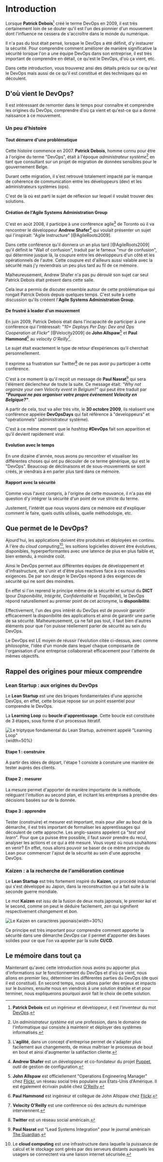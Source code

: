 # Introduction

Lorsque **Patrick Debois**[^1] créé le terme DevOps en 2009, 
il est très certainement loin de se douter qu'il est l'un des pionnier d'un mouvement 
dont l'influence ne cessera de s'accroître dans le monde du numérique.

Il n'a pas du tout était pensé, lorsque le DevOps a été définit, d'y instaurer la sécurité. 
Pour comprendre comment améliorer de manière significative la sécurité lorsque l'on a une équipe DevOps dans son entreprise, il est 
très important de comprendre en détail, ce qu'est le DevOps, d'où ça vient, etc.

Dans cette introduction, vous trouverez ansi des détails précis sur ce qu'est le DevOps mais aussi de ce qu'il est constitué et des
techniques qui en découlent.


##  D'où vient le DevOps?

Il est intéressant de remonter dans le temps pour connaître et comprendre les origines du DevOps, comprendre d'où ça vient et qu'est-ce qui a donné naissance à ce mouvement.

### Un peu d'histoire

#### Tout démarre d'une problématique

Cette histoire commence en 2007. **Patrick Debois**, homme connu pour être à l'origine du terme "DevOps", était à l'époque *administrateur système*[^2] en tant que consultant sur un projet
de migration de données sensibles pour le gouvernement Belge.

Durant cette migration, il s'est retrouvé totalement impacté par le manque de cohérence de communication entre les développeurs (dev) et les administrateurs systèmes (ops).

C'est de là où est parti le sujet de réflexion sur lequel il voulait trouver des solutions.

#### Création de l'Agile Systems Administration Group

C'est en août 2008, il participe à une conférence agile[^3] de Toronto où il va rencontrer le développeur **Andrew Shafer**[^4] qui voulait présenter un sujet qui l'inspirait: "Agile Instructure" [@AgileRoots2009].

Dans cette conférence qu'il donnera un an plus tard [@AgileRoots2009] qu'il définit le "Wall of confusion", traduit par le fameux "mur de confusion", qui détermine jusque là, la coupure entre les développeurs d'un côté et les opérationnels de l'autre. Cette coupure est d'ailleurs aussi valable avec la sécurité mais j'y reviendrais un peu plus tard au fil de ce mémoire.

Malheureusement, Andrew Shafer n'a pas pu déroulé son sujet car seul Patrick Debois était présent dans cette salle.

Cela leur a permis de discuter ensemble autour de cette problématique qui rongait Patrick Debois depuis quelques temps.
C'est suite à cette discussion qu'ils crééent l'**Agile Systems Administration Group**.

#### De frustré à leader d'un mouvement

En juin 2009, Patrick Debois était dans l'incapacité de participer à une conférence qui l'intéressait: 
"*10+ Deploys Per Day: Dev and Ops Cooperation at Flickr*" [@Velocity2009] de **John Allspaw**[^5] et **Paul Hammond**[^6] au *velocity O’Reilly*[^7].

Le sujet était exactement le type de retour d’expériences qu’il cherchait personnellement.

Il exprime sa frustration sur Twitter[^8] de ne pas avoir pu participer à cette conférence. 

C'est à ce moment là qu'il reçoit un message de **Paul Nasrat**[^9] qui sera l'élément déclencheur de toute la suite.
Ce message était: *"Why not organize your own Velocity event in Belgium?"* qui peut être traduit par ***"Pourquoi ne pas organiser votre propre événement Velocity en Belgique?"***.

A partir de cela, tout va aller très vite, le **30 octobre 2009**, ils réalisent une conférence appelée **DevOpsDays** qui fait référence à
"developpeurs" et "opérationnels" (administrateur système). 

C'est à ce même moment que le *hashtag* **#DevOps** fait son apparition et qu'il devient rapidement viral.

#### Evolution avec le temps

En une dizaine d'année, nous avons pu rencontrer et visualiser les différentes choses qui ont pu découler de ce terme générique, qui est le "DevOps".
Beaucoup de déclinaisons et de sous-mouvements se sont créés, je viendrais à en parler plus tard dans ce mémoire.

#### Rapport avec la sécurité

Comme vous l'avez compris, à l'origine de cette mouvance, il n'a pas été question d'y intégrer la sécurité d'un point de vue stricte du terme.

Justement, l'intérêt que nous voyons dans ce mémoire est d'expliquer comment le faire, quels outils utilisés, quelle méthodologie, etc.

## Que permet de le DevOps?

Ajourd'hui, les applications doivent être produites et déployées en continu. A l'ère du *cloud computing*[^10], les soltions logicielles doivent être évolutives, disponibles,
hyperperformantes avec une latence de plus en plus faible et, bien entendu, à moindre coût.

Ainsi le DevOps permet aux différentes équipes de développement et d'infrastructure, de s'unir et d'être plus reactives face à ces nouvelles exigences.
De par son *design* le DevOps répond à des exigences de sécurité qui ne sont des moindres.

En effet si l'on reprend le principe même de la sécurité et surtout du **DICT** (pour *Disponibilité*, *Intégrité*, *Confidentialité* et *Traçabilité*), le DevOps répond naturellement au premier point de cet acronyme, la **disponibilité**.

Effectivement, l'un des gros intérêt du DevOps est de pouvoir garantir efficacement la disponibilité des applications et ainsi de garantir une partie de sa sécurité.
Malheureusement, ça ne fait pas tout, il faut bien d'autres éléments pour que l'on puisse réellement parler de sécurité au sein du DevOps.

Le DevOps est LE moyen de réussir l'évolution citée ci-dessus, avec comme philosophie, l'idée d'un monde dans lequel chaque composante de l'organisation d'une entreprise
collaborerait efficacement pour l'atteinte de mêmes objectifs.

## Rappel des origines pour mieux comprendre

### Lean Startup : aux origines du DevOps

Le **Lean Startup** est une des briques fondamentales d'une approche DevOps, en effet, cette brique repose sur un point essentiel pour comprendre le DevOps.

La **Learning Loop** ou **boucle d'apprentissage**. Cette boucle est constituée de 3 étapes, sous forme d'un processus itératif.

![Le triptyque fondamental du Lean Startup, autrement appelé "Learning Loop"](img/LEAN-STARTUP.png){width=50%}

#### Etape 1 : construire

A partir des idées de départ, l'étape 1 consiste à constuire une manière de tester auprès des clients.

#### Etape 2 : mesurer

La mesure permet d'apporter de manière importante de la méthode, reléguant l'intuition au second plan, et incitant les entreprises à prendre des décisions basées sur de la donnée.

#### Etape 3 : apprendre

Tester (construire) et mesurer est important, mais pour aller au bout de la démarche, il est très important de formaliser les apprentissages qui découlent de cette approche.
Les anglo-saxons appelent ça "*test and learn*". Pour que ça puisse être possible, il faut savoir prendre du recul, analyser les actions et ce qui a été mesuré.
Vous voyez où nous souhaitons en venir? En effet, nous allons pouvoir se baser de ce même principe du Lean pour commencer l'ajout de la sécurité au sein d'une approche DevOps.

### Kaizen : a la recherche de l'amélioration continue

Le **Lean Startup** est très fortement inspiré du **Kaizen**, ce procédé industriel qui s'est développé au Japon, dans la reconstruction qui a fait 
suite à la seconde guerre mondiale. 

Le mot **Kaizen** est issu de la fusion de deux mots japonais, le premier *kai* et le second, comme on peut le déduire facilement, *zen* qui signifient respectivement *changement* et *bon*.

![Le Kaizen en caractères japonais](img/KAIZEN.png){width=30%}

Ce principe est très important pour comprendre comment apporter la sécurité dans une démarche *DevOps* car il permet d'apporter des bases solides pour ce que l'on va appeler par la suite **CI/CD**.

## Le mémoire dans tout ça

Maintenant qu'avec cette introduction nous avons pu apporter plus d'informations sur le fonctionnement du DevOps et d'où ça vient, nous allons en premier lieu, déterminer les différentes parties du DevOps (de quoi il est constitué). En second temps, nous allons parler des enjeux et impacts sur le *busines*, ensuite nous en viendrois à une solution établie et et pour terminer, nous expliquerons pourquoi avoir fait le choix de cette solution.

[^1]: **Patrick Debois** est un ingénieur et développeur, il est l'inventeur du mot [DevOps](http://www.jedi.be/blog/).
[^2]: Un *administrateur système* est une profession, dans le domaine de l'informatique qui consiste à maintenir et déployer des systèmes informatisés.
[^3]: L'**agilité**, dans un concept d'entreprise permet de s'adapter plus facilement aux changements, de mieux maîtriser le processus de bout en bout et ainsi d'augmenter la satifaction cliente.
[^4]: **Andrew Shafer** est un développeur et co-fondateur du projet [Puppet](https://puppet.com/), outil de gestion de configuration.
[^5]: **John Allspaw** est officiellement "Operations Engineering Manager" chez [Flickr](https://www.flickr.com/), un réseau social très populaire aux Etats-Unis d'Amérique. Il est également écrivain publié chez [O'Reilly](https://www.oreilly.com/).
[^6]: **Paul Hammond** est ingénieur et collègue de John Allspaw [^5] chez [Flickr](https://www.flickr.com/).
[^7]: **Velocity O’Reilly** est une conférence où des acteurs du numérique interviennent.
[^8]: **Twitter** est un réseau social américain.
[^9]: **Paul Nasrat** est "Lead Systems Integration" pour le journal américain [The Guardian](https://theguardian.com).
[^10]: Le **cloud computing** est une infrastructure dans laquelle la puissance de calcul et le stockage sont gérés par des serveurs distants auxquels les usagers se connectent via une liaison internet sécurisée.

